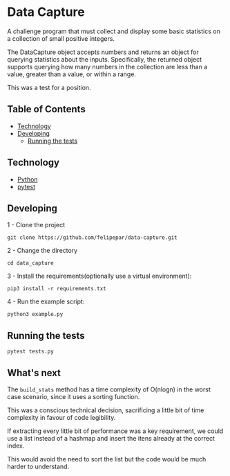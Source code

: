 # Data Capture

A challenge program that must collect and display some basic statistics on a collection
of small positive integers.

The DataCapture object accepts numbers and returns an object for querying
statistics about the inputs. Specifically, the returned object supports
querying how many numbers in the collection are less than a value, greater
than a value, or within a range.

This was a test for a position.

## Table of Contents

- [Technology](#technology)
- [Developing](#developing)
  - [Running the tests](#running-the-tests)

## Technology

- [Python](https://www.python.org/)
- [pytest](https://docs.pytest.org/en/7.1.x/)

## Developing

1 - Clone the project

```
git clone https://github.com/felipepar/data-capture.git
```

2 - Change the directory

```
cd data_capture
```

3 - Install the requirements(optionally use a virtual environment):

```
pip3 install -r requirements.txt
```

4 - Run the example script:

```
python3 example.py
```

## Running the tests

```
pytest tests.py
```

## What's next

The `build_stats` method has a time complexity of O(nlogn) in the worst case scenario, since it uses a sorting function.

This was a conscious technical decision, sacrificing a little bit of time complexity in favour of code legibility.

If extracting every little bit of performance was a key requirement, we could use a list instead of a hashmap and insert the itens already at the correct index.

This would avoid the need to sort the list but the code would be much harder to understand.
